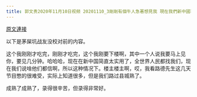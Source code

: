 ```yaml
---
title: 郭文贵2020年11月10日视频 20201110_3剛剛有個牛人急著想見我 現在我們新中國聯邦說甚麼人家都信了
---
```


[原文連接](https://gnews.org/ThreadView/53479510)

以下是茅屎坑战友没校对前的内容。

  这个我刚刚才吃完，刚刚才吃完，这个我刚要下楼啊，其中一个人说我要马上见你，要见几分钟。哈哈哈，现在在新中国简直太实用了，全世界人民都找我们，现在我们说啥他们都信啊，所以这种情况下。楼主楼主啊，哎，我看路德先生这几天节目憋的很难受，实际上知道很多，但是我们路过县城熟了。

  成熟了成熟了，录得很辛苦，但录得非常好。
